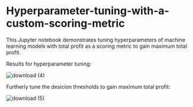 # Hyperparameter-tuning-with-a-custom-scoring-metric
This Jupyter notebook demonstrates tuning hyperparameters of machine learning models with total profit as a scoring metric to gain maximum total profit.

Results for hyperparameter tuning:

![download (4)](https://github.com/hanfei1986/Hyperparameter-tuning-with-a-custom-scoring-metric/assets/59255164/db276556-981b-4244-a058-1a0481d68737)

Furtherly tune the desicion thresholds to gain maximum total profit:

![download (5)](https://github.com/hanfei1986/Hyperparameter-tuning-with-a-custom-scoring-metric/assets/59255164/c7f68a18-7d4b-44bb-aa70-992a669fc8a1)


